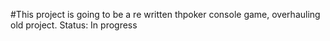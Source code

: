 #This
project is going to be a re written thpoker console game, overhauling old project.
Status: In progress
